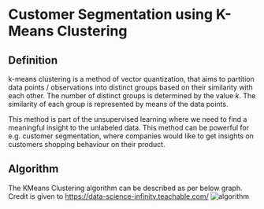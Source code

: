 # Customer Segmentation using K-Means Clustering

## Definition

k-means clustering is a method of vector quantization, that aims to partition data points / observations into distinct groups based on their similarity with each other. The number of distinct groups is determined by the value *k*. The similarity of each group is represented by means of the data points.

This method is part of the unsupervised learning where we need to find a meaningful insight to the unlabeled data. This method can be powerful for e.g. customer segmentation, where companies would like to get insights on customers shopping behaviour on their product.

## Algorithm

The KMeans Clustering algorithm can be described as per below graph. Credit is given to https://data-science-infinity.teachable.com/
![algorithm](https://user-images.githubusercontent.com/76395229/107938704-0a0f2e80-6f86-11eb-8dec-0e5c1261ab86.png)

